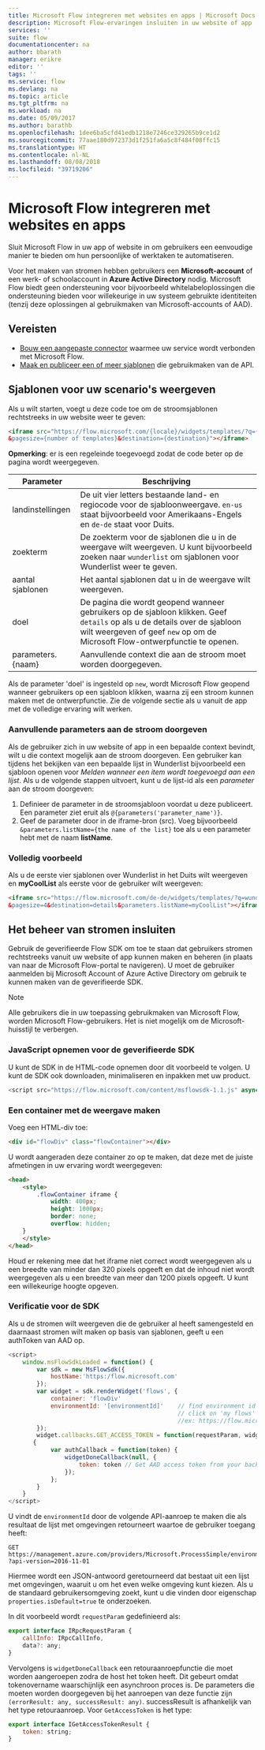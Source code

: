 ```yaml
---
title: Microsoft Flow integreren met websites en apps | Microsoft Docs
description: Microsoft Flow-ervaringen insluiten in uw website of app
services: ''
suite: flow
documentationcenter: na
author: bbarath
manager: erikre
editor: ''
tags: ''
ms.service: flow
ms.devlang: na
ms.topic: article
ms.tgt_pltfrm: na
ms.workload: na
ms.date: 05/09/2017
ms.author: barathb
ms.openlocfilehash: 1dee6ba5cfd41edb1218e7246ce329265b9ce1d2
ms.sourcegitcommit: 77aae180d972373d1f251fa6a5c8f484f08ffc15
ms.translationtype: HT
ms.contentlocale: nl-NL
ms.lasthandoff: 08/08/2018
ms.locfileid: "39719206"
---
```

# <a name="integrate-microsoft-flow-with-websites-and-apps"></a>Microsoft Flow integreren met websites en apps
Sluit Microsoft Flow in uw app of website in om gebruikers een eenvoudige manier te bieden om hun persoonlijke of werktaken te automatiseren.

Voor het maken van stromen hebben gebruikers een **Microsoft-account** of een werk- of schoolaccount in **Azure Active Directory** nodig. Microsoft Flow biedt geen ondersteuning voor bijvoorbeeld whitelabeloplossingen die ondersteuning bieden voor willekeurige in uw systeem gebruikte identiteiten (tenzij deze oplossingen al gebruikmaken van Microsoft-accounts of AAD).

## <a name="prerequisites"></a>Vereisten
* [Bouw een aangepaste connector](register-custom-api.md) waarmee uw service wordt verbonden met Microsoft Flow.
* [Maak en publiceer een of meer sjablonen](../publish-a-template.md) die gebruikmaken van de API.

## <a name="show-templates-for-your-scenarios"></a>Sjablonen voor uw scenario's weergeven
Als u wilt starten, voegt u deze code toe om de stroomsjablonen rechtstreeks in uw website weer te geven:

```html
<iframe src="https://flow.microsoft.com/{locale}/widgets/templates/?q={search term}
&pagesize={number of templates}&destination={destination}"></iframe>
```

**Opmerking**: er is een regeleinde toegevoegd zodat de code beter op de pagina wordt weergegeven.

| Parameter | Beschrijving |
| --- | --- |
| landinstellingen |De uit vier letters bestaande land- en regiocode voor de sjabloonweergave. `en-us` staat bijvoorbeeld voor Amerikaans-Engels en `de-de` staat voor Duits. |
| zoekterm |De zoekterm voor de sjablonen die u in de weergave wilt weergeven. U kunt bijvoorbeeld zoeken naar `wunderlist` om sjablonen voor Wunderlist weer te geven. |
| aantal sjablonen |Het aantal sjablonen dat u in de weergave wilt weergeven. |
| doel |De pagina die wordt geopend wanneer gebruikers op de sjabloon klikken. Geef `details` op als u de details over de sjabloon wilt weergeven of geef `new` op om de Microsoft Flow-ontwerpfunctie te openen. |
| parameters.{naam} |Aanvullende context die aan de stroom moet worden doorgegeven. |

Als de parameter 'doel' is ingesteld op `new`, wordt Microsoft Flow geopend wanneer gebruikers op een sjabloon klikken, waarna zij een stroom kunnen maken met de ontwerpfunctie. Zie de volgende sectie als u vanuit de app met de volledige ervaring wilt werken.

### <a name="passing-additional-parameters-to-the-flow"></a>Aanvullende parameters aan de stroom doorgeven
Als de gebruiker zich in uw website of app in een bepaalde context bevindt, wilt u die context mogelijk aan de stroom doorgeven. Een gebruiker kan tijdens het bekijken van een bepaalde lijst in Wunderlist bijvoorbeeld een sjabloon openen voor *Melden wanneer een item wordt toegevoegd aan een lijst*. Als u de volgende stappen uitvoert, kunt u de lijst-id als een *parameter* aan de stroom doorgeven:

1. Definieer de parameter in de stroomsjabloon voordat u deze publiceert. Een parameter ziet eruit als `@{parameters('parameter_name')}`.
2. Geef de parameter door in de iframe-bron (src). Voeg bijvoorbeeld `&parameters.listName={the name of the list}` toe als u een parameter hebt met de naam **listName**.

### <a name="full-sample"></a>Volledig voorbeeld
Als u de eerste vier sjablonen over Wunderlist in het Duits wilt weergeven en **myCoolList** als eerste voor de gebruiker wilt weergeven:

```html
<iframe src="https://flow.microsoft.com/de-de/widgets/templates/?q=wunderlist
&pagesize=4&destination=details&parameters.listName=myCoolList"></iframe>
```

## <a name="embed-the-management-of-flows"></a>Het beheer van stromen insluiten
Gebruik de geverifieerde Flow SDK om toe te staan dat gebruikers stromen rechtstreeks vanuit uw website of app kunnen maken en beheren (in plaats van naar de Microsoft Flow-portal te navigeren). U moet de gebruiker aanmelden bij Microsoft Account of Azure Active Directory om gebruik te kunnen maken van de geverifieerde SDK.

> [!NOTE]
> Alle gebruikers die in uw toepassing gebruikmaken van Microsoft Flow, worden Microsoft Flow-gebruikers. Het is niet mogelijk om de Microsoft-huisstijl te verbergen.
> 
> 

### <a name="include-the-javascript-for-the-authenticated-sdk"></a>JavaScript opnemen voor de geverifieerde SDK
U kunt de SDK in de HTML-code opnemen door dit voorbeeld te volgen. U kunt de SDK ook downloaden, minimaliseren en inpakken met uw product.

```javascript
<script src="https://flow.microsoft.com/content/msflowsdk-1.1.js" async defer></script>
```

### <a name="create-a-container-to-contain-the-view"></a>Een container met de weergave maken
Voeg een HTML-div toe:

```html
<div id="flowDiv" class="flowContainer"></div>
```

U wordt aangeraden deze container zo op te maken, dat deze met de juiste afmetingen in uw ervaring wordt weergegeven:

```html
<head>
    <style>
        .flowContainer iframe {
            width: 400px;
            height: 1000px;
            border: none;
            overflow: hidden;
    }
    </style>
</head>
```

Houd er rekening mee dat het iframe niet correct wordt weergegeven als u een breedte van minder dan 320 pixels opgeeft en dat de inhoud niet wordt weergegeven als u een breedte van meer dan 1200 pixels opgeeft. U kunt een willekeurige hoogte opgeven.

### <a name="authentication-against-the-sdk"></a>Verificatie voor de SDK
Als u de stromen wilt weergeven die de gebruiker al heeft samengesteld en daarnaast stromen wilt maken op basis van sjablonen, geeft u een authToken van AAD op.

```javascript
<script>
    window.msFlowSdkLoaded = function() {
        var sdk = new MsFlowSdk({
            hostName:'https:/flow.microsoft.com'
        });
        var widget = sdk.renderWidget('flows', {
            container: 'flowDiv'
            environmentId: '[environmentId]'    // find environment id from browser URL when you 
                                                // click on 'my flows'
                                                //ex: https://flow.microsoft.com/manage/environments/[environmentId]/flows
        });
        widget.callbacks.GET_ACCESS_TOKEN = function(requestParam, widgetDoneCallback)
       {
            var authCallback = function(token) {
                widgetDoneCallback(null, {
                    token: token // Get AAD access token from your backend system
                });
            };
        }
    }
</script>
```

U vindt de `environmentId` door de volgende API-aanroep te maken die als resultaat de lijst met omgevingen retourneert waartoe de gebruiker toegang heeft:

```http
GET https://management.azure.com/providers/Microsoft.ProcessSimple/environments
?api-version=2016-11-01 
```

Hiermee wordt een JSON-antwoord geretourneerd dat bestaat uit een lijst met omgevingen, waaruit u om het even welke omgeving kunt kiezen. Als u de standaard gebruikersomgeving zoekt, kunt u die vinden door eigenschap `properties.isDefault=true` te onderzoeken.

In dit voorbeeld wordt `requestParam` gedefinieerd als:

```javascript
export interface IRpcRequestParam {
    callInfo: IRpcCallInfo,
    data?: any;
}
```

Vervolgens is `widgetDoneCallback` een retouraanroepfunctie die moet worden aangeroepen zodra de host het token heeft. Dit gebeurt omdat tokenovername waarschijnlijk een asynchroon proces is. De parameters die moeten worden doorgegeven bij het aanroepen van deze functie zijn `(errorResult: any, successResult: any)`. successResult is afhankelijk van het type retouraanroep. Voor `GetAccessToken` is het type:

```javascript
export interface IGetAccessTokenResult {
    token: string;
}
```
